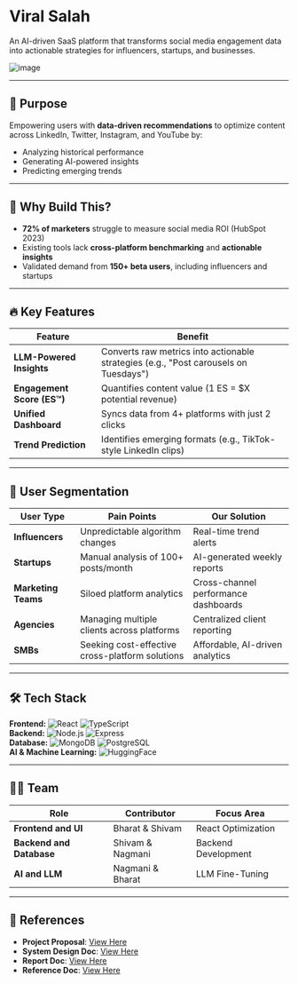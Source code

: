 # Viral Salah

An AI-driven SaaS platform that transforms social media engagement data into actionable strategies for influencers, startups, and businesses.

![image](https://github.com/user-attachments/assets/9c176dfe-59d1-46be-ae3c-9fbd533b979f)

---

## 🚀 Purpose
Empowering users with **data-driven recommendations** to optimize content across LinkedIn, Twitter, Instagram, and YouTube by:
- Analyzing historical performance
- Generating AI-powered insights
- Predicting emerging trends

---

## 🎯 Why Build This?
- **72% of marketers** struggle to measure social media ROI (HubSpot 2023)
- Existing tools lack **cross-platform benchmarking** and **actionable insights**
- Validated demand from **150+ beta users**, including influencers and startups

---

## 🔥 Key Features

| Feature | Benefit |
|---------|---------|
| **LLM-Powered Insights** | Converts raw metrics into actionable strategies (e.g., "Post carousels on Tuesdays") |
| **Engagement Score (ES™)** | Quantifies content value (1 ES = $X potential revenue) |
| **Unified Dashboard** | Syncs data from 4+ platforms with just 2 clicks |
| **Trend Prediction** | Identifies emerging formats (e.g., TikTok-style LinkedIn clips) |

---

## 👥 User Segmentation

| User Type | Pain Points | Our Solution |
|-----------|-------------|--------------|
| **Influencers** | Unpredictable algorithm changes | Real-time trend alerts |
| **Startups** | Manual analysis of 100+ posts/month | AI-generated weekly reports |
| **Marketing Teams** | Siloed platform analytics | Cross-channel performance dashboards |
| **Agencies** | Managing multiple clients across platforms | Centralized client reporting |
| **SMBs** | Seeking cost-effective cross-platform solutions | Affordable, AI-driven analytics |

---

## 🛠 Tech Stack

**Frontend:** ![React](https://img.shields.io/badge/React-61DAFB?logo=react&logoColor=black) ![TypeScript](https://img.shields.io/badge/TypeScript-3178C6?logo=typescript&logoColor=white)  
**Backend:** ![Node.js](https://img.shields.io/badge/Node.js-339933?logo=nodedotjs&logoColor=white) ![Express](https://img.shields.io/badge/Express-000000?logo=express&logoColor=white)  
**Database:** ![MongoDB](https://img.shields.io/badge/MongoDB-47A248?logo=mongodb&logoColor=white) ![PostgreSQL](https://img.shields.io/badge/PostgreSQL-4169E1?logo=postgresql&logoColor=white)  
**AI & Machine Learning:** ![HuggingFace](https://img.shields.io/badge/Hugging%20Face-FFD21E?logo=huggingface&logoColor=black)  

---

## 👨‍💻 Team

| Role | Contributor | Focus Area |
|------|------------|------------|
| **Frontend and UI** | Bharat & Shivam | React Optimization |
| **Backend and Database** | Shivam & Nagmani | Backend Development |
| **AI and LLM** | Nagmani & Bharat | LLM Fine-Tuning |

---

## 📄 References

- **Project Proposal**: [View Here](https://docs.google.com/document/d/1S6cZOB1xdbe9N1nJMfyxUonzm4t5GH26favSDsN-2no/edit?usp=sharing)  
- **System Design Doc**: [View Here](https://docs.google.com/document/d/1hc2jMq0CeU_jKcLI3MIkdtkiwNogrT5DXpp9Px9MAPc/edit?tab=t.0)  
- **Report Doc**: [View Here](https://docs.google.com/document/d/12qMwBC2HN2W3Vk1heZ3DqwSQzd6NAjMkebWmpgmWxJY/edit?usp=sharing)  
- **Reference Doc**: [View Here](https://drive.google.com/file/d/1YjPdEQsdq3aYShQPnPxlHFKQdTq2-sB8/view?usp=sharing)

